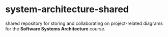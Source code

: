 # system-architecture-shared
shared repository for storing and collaborating on project-related diagrams for the **Software Systems Architecture** course.
